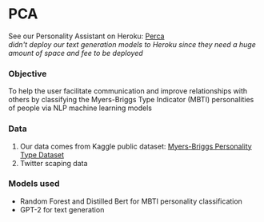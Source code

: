 # PCA
See our Personality Assistant on Heroku: [Perca](perca.herokuapp.com) <br>
*didn't deploy our text generation models to Heroku since they need a huge amount of space and fee to be deployed*

### Objective
To help the user facilitate communication and improve relationships with others by classifying the Myers-Briggs Type Indicator (MBTI) personalities of people via NLP machine learning models

### Data
1. Our data comes from Kaggle public dataset: [Myers-Briggs Personality Type Dataset](https://www.kaggle.com/datasnaek/mbti-type)
2. Twitter scaping data

### Models used
- Random Forest and Distilled Bert for MBTI personality classification
- GPT-2 for text generation 
